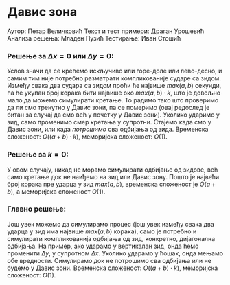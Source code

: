 ﻿# Давис зона

Аутор: Петар Величковић
Текст и тест примери: Драган Урошевић
Анализа решења: Младен Пузић
Тестирање: Иван Стошић

###  Решење за $\Delta x = 0$ или  $\Delta y = 0$:
Услов значи да се крећемо искључиво или горе-доле или лево-десно, и самим тим није потребно разматрати компликованије сударе са зидом. Између свака два судара са зидом проћи ће највише $max(a, b)$ секунди, па ће укупан број корака бити највише око $max(a, b) \cdot k$, што је довољно мало да можемо симулирати кретање. То радимо тако што проверимо да ли смо тренутно у Давис зони, па се померимо (овај редослед је битан за случај да смо већ у почетку у Давис зони). Уколико ударимо у зид, само променимо смер кретања у супротни. Стајемо када смо у Давис зони, или када *потрошимо* сва одбијања од зида. Временска сложеност: $O((a+b)\cdot k)$, меморијска сложеност: $O(1)$. 

### Решење за $k = 0$:
У овом случају, никад не морамо симулирати одбијање од зидове, већ само кретање док не наиђемо на зид или Давис зону. Пошто је највећи број корака пре ударца у зид $max(a, b)$, временска сложеност је $O(a+b)$, а меморијска сложеност $О(1)$.

### Главно решење:
Још увек можемо да симулирамо процес (још увек између свака два ударца у зид има највише $max(a, b)$ корака), само је потребно и симулирати компликованија одбијања од зид, конкретно, дијагонална одбијања. На пример, ако ударамо у вертикалан зид, онда ћемо променити $\Delta y$, у супротном $\Delta x$. Уколико ударамо у ћошак, онда мењамо обе вредности. Симулирамо док не потрошимо сва одбијања или не будемо у Давис зони. Временска сложеност: $O((a+b)\cdot k)$, меморијска сложеност: $O(1)$. 


